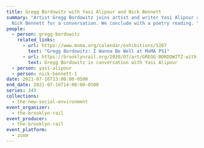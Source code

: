 ```yaml
---
title: Gregg Bordowitz with Yasi Alipour and Nick Bennett
summary: "Artist Gregg Bordowitz joins artist and writer Yasi Alipour and writer
  Nick Bennett for a conversation. We conclude with a poetry reading. "
people:
  - person: gregg-bordowitz
    related_links:
      - url: https://www.moma.org/calendar/exhibitions/5207
        text: "Gregg Bordowitz: I Wanna Be Well at MoMA PS1"
      - url: https://brooklynrail.org/2020/07/art/GREGG-BORDOWITZ-with-Yasi-Alipour
        text: Gregg Bordowitz in conversation with Yasi Alipour
  - person: yasi-alipour
  - person: nick-bennett-1
date: 2021-07-16T13:00:00-0500
end_date: 2021-07-16T14:00:00-0500
series: 343
collections:
  - the-new-social-environment
event_organizer:
  - the-brooklyn-rail
event_producer:
  - the-brooklyn-rail
event_platform:
  - zoom
---
```

